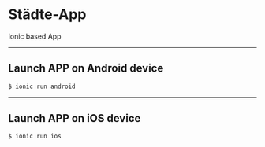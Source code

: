 # Städte-App
Ionic based App

***

## Launch APP on Android device
```sh
$ ionic run android
```

***

## Launch APP on iOS device
```sh
$ ionic run ios
```